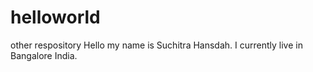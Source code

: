 # helloworld
other respository
Hello my name is Suchitra Hansdah. I currently live in Bangalore India.
